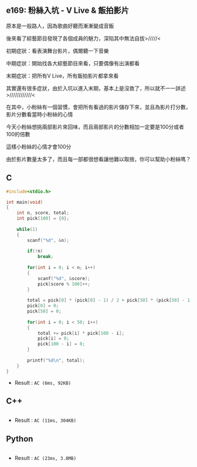 ## e169: 粉絲入坑 - V Live & 飯拍影片
原本是一般路人，因為歌曲好聽而漸漸變成音飯

後來看了綜藝節目發現了各個成員的魅力，深陷其中無法自拔>/////<

初期症狀：看表演舞台影片，偶爾聽一下音樂

中期症狀：開始找各大綜藝節目來看，只要偶像有出演都看

末期症狀：把所有V Live，所有飯拍影片都拿來看

其實還有很多症狀，由於入坑以進入末期，基本上是沒救了，所以就不一一詳述>////////////<

在其中，小粉絲有一個習慣，會把所有看過的影片儲存下來，並且為影片打分數，影片分數看當時小粉絲的心情

今天小粉絲想挑兩部影片來回味，而且兩部影片的分數相加一定要是100分或者100的倍數

這樣小粉絲的心情才會100分

由於影片數量太多了，而且每一部都很想看讓他難以取捨，你可以幫助小粉絲嗎？

## C
```C
#include<stdio.h>

int main(void)
{
	int n, score, total;
	int pick[100] = {0};
	
	while(1)
	{
		scanf("%d", &n);
		
		if(!n)
			break;
		
		for(int i = 0; i < n; i++)
		{
			scanf("%d", &score);
			pick[score % 100]++;
		}
		
		total = pick[0] * (pick[0] - 1) / 2 + pick[50] * (pick[50] - 1) / 2;
		pick[0] = 0;
		pick[50] = 0;
		
		for(int i = 0; i < 50; i++)
		{
			total += pick[i] * pick[100 - i];
			pick[i] = 0;
			pick[100 - i] = 0;
		}
		
		printf("%d\n", total);
	}
}
```
 * Result : `AC (6ms, 92KB)`

## C++
```C++

```
 * Result : `AC (11ms, 304KB)`

## Python
```python

```
 * Result : `AC (23ms, 3.8MB)`
